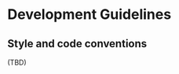 Development Guidelines
======================

Style and code conventions
--------------------------

(TBD)
